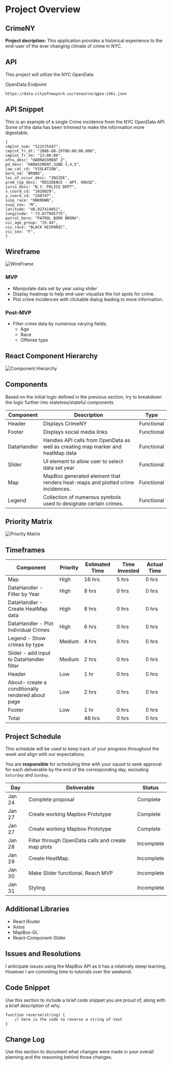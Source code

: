 # Project Overview


## CrimeNY

**Project decription:** This application provides a historical experience to the end-user of the ever changing climate of crime in NYC.

## API
This project will utilize the NYC OpenData

OpenData Endpoint
```
https://data.cityofnewyork.us/resource/qgea-i56i.json
```


## API Snippet

This is an example of a single Crime incidence from the NYC OpenData API. Some of the data has been trimmed to make the information more digestable.


```
{
cmplnt_num: "522575447",
cmplnt_fr_dt: "2006-08-29T00:00:00.000",
cmplnt_fr_tm: "13:00:00",
ofns_desc: "HARRASSMENT 2",
pd_desc: "HARASSMENT,SUBD 3,4,5",
law_cat_cd: "VIOLATION",
boro_nm: "BRONX",
loc_of_occur_desc: "INSIDE",
prem_typ_desc: "RESIDENCE - APT. HOUSE",
juris_desc: "N.Y. POLICE DEPT",
x_coord_cd: "1018029",
y_coord_cd: "240747",
susp_race: "UNKNOWN",
susp_sex: "M",
latitude: "40.827414051",
longitude: "-73.877945775",
patrol_boro: "PATROL BORO BRONX",
vic_age_group: "25-44",
vic_race: "BLACK HISPANIC",
vic_sex: "F",
}
```

## Wireframe

![WireFrame](https://res.cloudinary.com/dwtzncgxe/image/upload/v1579894712/WireFrame_sxlq6s.gif)



### MVP

- Manipulate data set by year using slider
- Display heatmap to help end-user visualize the hot spots for crime.
- Plot crime incidences with clickable dialog leading to more information.

### Post-MVP

- Filter crime data by numerous varying fields.
  - Age
  - Race
  - Offense type

  

## React Component Hierarchy

![Component Hierarchy](http://res.cloudinary.com/dwtzncgxe/image/upload/a_90/v1579896075/ComponentHierarchy_nfszou.jpg)

## Components

Based on the initial logic defined in the previous section, try to breakdown the logic further into stateless/stateful components. 

| Component   | Description                                                                     | Type       |
|-------------|---------------------------------------------------------------------------------|------------|
| Header      | Displays CrimeNY                                                                | Functional |
| Footer      | Displays social media links                                                     | Functional |
| DataHandler | Handles API calls from OpenData as well as creating map marker and heatMap data | Functional |
| Slider      | UI element to allow user to select data set year                                | Functional |
| Map         | MapBox generated element that renders heat-maps and plotted crime incidences.   | Functional |
| Legend      | Collection of numerous symbols used to designate certain crimes.                | Functional |

## Priority Matrix

![Priority Matrix](https://res.cloudinary.com/dwtzncgxe/image/upload/v1579897922/Screen_Shot_2020-01-24_at_3.31.26_PM_xfloyn.png)

## Timeframes

| Component                                         | Priority | Estimated Time | Time Invested | Actual Time |
|---------------------------------------------------|----------|----------------|---------------|-------------|
| Map                                               | High     | 16 hrs         | 5 hrs         | 0 hrs       |
| DataHandler - Filter by Year                      | High     | 8 hrs          | 0 hrs         | 0 hrs       |
| DataHandler - Create HeatMap data                 | High     | 8 hrs          | 0 hrs         | 0 hrs       |
| DataHandler - Plot Individual Crimes              | High     | 6 hrs          | 0 hrs         | 0 hrs       |
| Legend - Show crimes by type                      | Medium   | 4 hrs          | 0 hrs         | 0 hrs       |
| Slider - add input to DataHandler filter          | Medium   | 2 hrs          | 0 hrs         | 0 hrs       |
| Header                                            | Low      | 1 hr           | 0 hrs         | 0 hrs       |
| About- create a conditionally rendered about page | Low      | 2 hrs          | 0 hrs         | 0 hrs       |
| Footer                                            | Low      | 1 hr           | 0 hrs         | 0 hrs       |
| Total                                             |          | 48 hrs         | 0 hrs         | 0 hrs       |

## Project Schedule

This schedule will be used to keep track of your progress throughout the week and align with our expectations.  

You are **responsible** for scheduling time with your squad to seek approval for each deliverable by the end of the corresponding day, excluding `Saturday` and `Sunday`.

| Day    | Deliverable                                        | Status     |
|--------|----------------------------------------------------|------------|
| Jan 24 | Complete proposal                                  | Complete |
| Jan 27 | Create working Mapbox Prototype                    | Complete |
| Jan 27 | Create working Mapbox Prototype                    | Complete |
| Jan 28 | Filter through OpenData calls and create map plots | Incomplete |
| Jan 29 | Create HeatMap.                                    | Incomplete |
| Jan 30 | Make Slider functional, Reach MVP                              | Incomplete |
| Jan 31 | Styling                                            | Incomplete |

## Additional Libraries

* React Router
* Axios
* MapBox-GL
* React-Component-Slider

## Issues and Resolutions

I anticipate issues using the MapBox API as it has a relatively steep learning, However I am commiting time to tutorials over the weekend.

## Code Snippet

Use this section to include a brief code snippet you are proud of, along with a brief description of why.

```
function reverse(string) {
	// here is the code to reverse a string of text
}
```

## Change Log
 Use this section to document what changes were made in your overall planning and the reasoning behind those changes.  